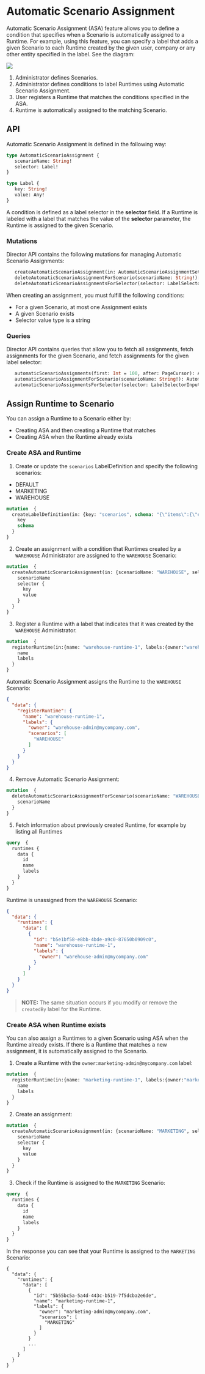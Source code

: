 # Automatic Scenario Assignment

Automatic Scenario Assignment (ASA) feature allows you to define a condition that specifies when a Scenario is automatically assigned to a Runtime. For example, using this feature, you can specify a label that adds a given Scenario to each Runtime created by the given user, company or any other entity specified in the label. See the diagram:

![](./assets/automatic-scenario-assign.svg) 

1. Administrator defines Scenarios.
2. Administrator defines conditions to label Runtimes using Automatic Scenario Assignment. 
3. User registers a Runtime that matches the conditions specified in the ASA.
4. Runtime is automatically assigned to the matching Scenario. 

## API

Automatic Scenario Assignment is defined in the following way:
```graphql
type AutomaticScenarioAssignment {
   scenarioName: String!
   selector: Label!
}

type Label {
   key: String!
   value: Any!
}

```

A condition is defined as a label selector in the **selector** field. If a Runtime is labeled with a label that matches the value of the **selector** parameter, the Runtime is assigned to the given Scenario.

### Mutations

Director API contains the following mutations for managing Automatic Scenario Assignments:
```graphql
   createAutomaticScenarioAssignment(in: AutomaticScenarioAssignmentSetInput!): AutomaticScenarioAssignment 
   deleteAutomaticScenarioAssignmentForScenario(scenarioName: String!): AutomaticScenarioAssignment 
   deleteAutomaticScenarioAssignmentsForSelector(selector: LabelSelectorInput!): [AutomaticScenarioAssignment!]! 
```
When creating an assignment, you must fulfill the following conditions:
- For a given Scenario, at most one Assignment exists
- A given Scenario exists
- Selector value type is a string

### Queries

Director API contains queries that allow you to fetch all assignments, fetch assignments for the given Scenario, and fetch assignments for the given label selector:
```graphql
   automaticScenarioAssignments(first: Int = 100, after: PageCursor): AutomaticScenarioAssignmentPage 
   automaticScenarioAssignmentForScenario(scenarioName: String!): AutomaticScenarioAssignment 
   automaticScenarioAssignmentsForSelector(selector: LabelSelectorInput!): [AutomaticScenarioAssignment!]! 
```

## Assign Runtime to Scenario

You can assign a Runtime to a Scenario either by:
- Creating ASA and then creating a Runtime that matches
- Creating ASA when the Runtime already exists


### Create ASA and Runtime

1. Create or update the `scenarios` LabelDefinition and specify the following scenarios: 
* DEFAULT
* MARKETING
* WAREHOUSE

```graphql
mutation  {
  createLabelDefinition(in: {key: "scenarios", schema: "{\"items\":{\"enum\":[\"DEFAULT\",\"MARKETING\",\"WAREHOUSE\"],\"maxLength\":128,\"pattern\":\"^[A-Za-z0-9]([-_A-Za-z0-9\\\\s]*[A-Za-z0-9])$\",\"type\":\"string\"},\"minItems\":1,\"type\":\"array\",\"uniqueItems\":true}"}) {
    key
    schema
  }
}
```

2. Create an assignment with a condition that Runtimes created by a `WAREHOUSE` Administrator are assigned to the `WAREHOUSE` Scenario:
```graphql
mutation  {
  createAutomaticScenarioAssignment(in: {scenarioName: "WAREHOUSE", selector: {key: "owner", value: "warehouse-admin@mycompany.com"}}) {
    scenarioName
    selector {
      key
      value
    }
  }
}
```

3. Register a Runtime with a label that indicates that it was created by the `WAREHOUSE` Administrator.
```graphql
mutation  {
  registerRuntime(in:{name: "warehouse-runtime-1", labels:{owner:"warehouse-admin@mycompany.com"}}) {
    name
    labels
  }
}
```

Automatic Scenario Assignment assigns the Runtime to the `WAREHOUSE` Scenario: 
```json
{
  "data": {
    "registerRuntime": {
      "name": "warehouse-runtime-1",
      "labels": {
        "owner": "warehouse-admin@mycompany.com",
        "scenarios": [
          "WAREHOUSE"
        ]
      }
    }
  }
}
```

4. Remove Automatic Scenario Assignment:
```graphql
mutation  {
  deleteAutomaticScenarioAssignmentForScenario(scenarioName: "WAREHOUSE") {
    scenarioName
  }
}
```

5. Fetch information about previously created Runtime, for example by listing all Runtimes
```graphql
query  {
  runtimes {
    data {
      id
      name
      labels
    }
  }
}
```

Runtime is unassigned from the `WAREHOUSE` Scenario:
```json
{
  "data": {
    "runtimes": {
      "data": [
        {
          "id": "b5e1bf58-e8bb-4bde-a9c0-87650b0909c0",
          "name": "warehouse-runtime-1",
          "labels": {
            "owner": "warehouse-admin@mycompany.com"
          }
        }
      ]
    }
  }
}
```

>**NOTE:** The same situation occurs if you modify or remove the `createdBy` label for the Runtime.


### Create ASA when Runtime exists

You can also assign a Runtimes to a given Scenario using ASA when the Runtime already exists. If there is a Runtime that matches a new assignment, it is automatically assigned to the Scenario.

1. Create a Runtime with the `owner:marketing-admin@mycompany.com` label:

```graphql
mutation  {
  registerRuntime(in:{name: "marketing-runtime-1", labels:{owner:"marketing-admin@mycompany.com"}}) {
    name
    labels
  }
}

```

2. Create an assignment:
```graphql
mutation  {
  createAutomaticScenarioAssignment(in: {scenarioName: "MARKETING", selector: {key: "owner", value: "marketing-admin@mycompany.com"}}) {
    scenarioName
    selector {
      key
      value
    }
  }
}
```

3. Check if the Runtime is assigned to the `MARKETING` Scenario:
```graphql
query  {
  runtimes {
    data {
      id
      name
      labels
    }
  }
}
```

In the response you can see that your Runtime is assigned to the `MARKETING` Scenario:

```
{
  "data": {
    "runtimes": {
      "data": [
        {
          "id": "5b55bc5a-5a4d-443c-b519-7f5dcba2e6de",
          "name": "marketing-runtime-1",
          "labels": {
            "owner": "marketing-admin@mycompany.com",
            "scenarios": [
              "MARKETING"
            ]
          }
        }
        ...
      ]
    }
  }
}
```
